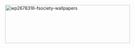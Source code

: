 <img
  width="400"
  height="125"
  alt="wp2678316-fsociety-wallpapers"
  src="https://github.com/user-attachments/assets/57acca4d-c9d0-4b05-879a-cd48f2f245f6"
/>

